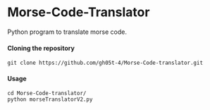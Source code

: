 # Morse-Code-Translator
Python program to translate morse code.

#### Cloning the repository
`git clone https://github.com/gh05t-4/Morse-Code-translator.git`

#### Usage
```
cd Morse-Code-translator/
python morseTranslatorV2.py
```
